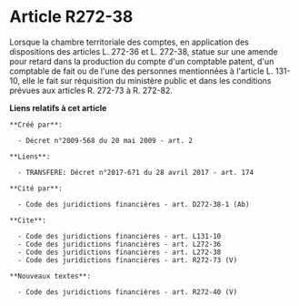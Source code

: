 # Article R272-38

Lorsque la chambre territoriale des comptes, en application des dispositions des articles L. 272-36 et L. 272-38, statue sur
une amende pour retard dans la production du compte d'un comptable patent, d'un comptable de fait ou de l'une des personnes
mentionnées à l'article L. 131-10, elle le fait sur réquisition du ministère public et dans les conditions prévues aux
articles R. 272-73 à R. 272-82.

**Liens relatifs à cet article**

	**Créé par**:

	  - Décret n°2009-568 du 20 mai 2009 - art. 2

	**Liens**:

	  - TRANSFERE: Décret n°2017-671 du 28 avril 2017 - art. 174

	**Cité par**:

	  - Code des juridictions financières - art. D272-38-1 (Ab)

	**Cite**:

	  - Code des juridictions financières - art. L131-10
	  - Code des juridictions financières - art. L272-36
	  - Code des juridictions financières - art. L272-38
	  - Code des juridictions financières - art. R272-73 (V)

	**Nouveaux textes**:

	  - Code des juridictions financières - art. R272-40 (V)
